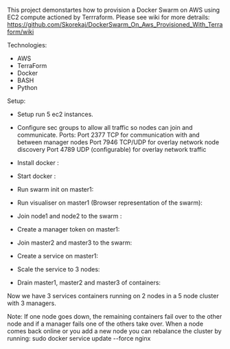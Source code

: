 This project demonstartes how to provision a Docker Swarm on AWS using EC2 compute actioned by Terrraform.
Please see wiki for more detrails: https://github.com/Skorekaj/DockerSwarm_On_Aws_Provisioned_With_Terraform/wiki

Technologies:
- AWS
- TerraForm
- Docker
- BASH
- Python

Setup:
- Setup run 5 ec2 instances.
- Configure sec groups to allow all traffic so nodes can join and communicate.
Ports:
Port 2377 TCP for communication with and between manager nodes
Port 7946 TCP/UDP for overlay network node discovery
Port 4789 UDP (configurable) for overlay network traffic

- Install docker :
- Start docker :
- Run swarm init on master1:
- Run visualiser on master1 (Browser representation of the swarm):
- Join node1 and node2 to the swarm :
- Create a manager token on master1:
- Join master2 and master3 to the swarm:
- Create a service on master1: 
- Scale the service to 3 nodes: 
- Drain master1, master2 and master3 of containers: 

Now we have 3 services containers running on 2 nodes in a 5 node cluster with 3 managers.

Note: 
If one node goes down, the remaining containers fail over to the other node and if a manager fails one of the others take over.
When a node comes back online or you add a new node you can rebalance the cluster by running: 
sudo docker service update --force nginx


